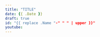 ```yaml
---
title: "TITLE"
date: {{ .Date }}
draft: true
id: "{{ replace .Name "-" " " | upper }}"
youtube: 
---
```

